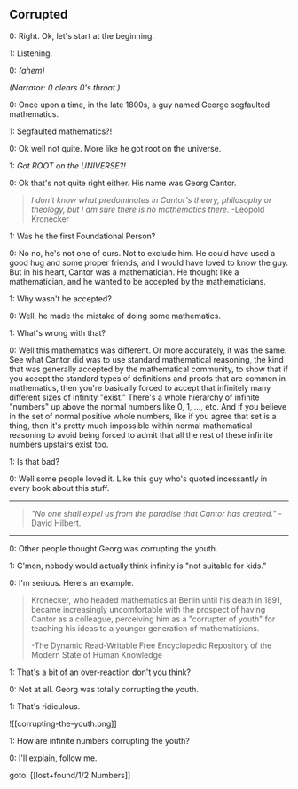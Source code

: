 ## Corrupted

0: Right. Ok, let's start at the beginning.

1: Listening.

0: _(ahem)_

_(Narrator: 0 clears 0's throat.)_

0: Once upon a time, in the late 1800s, a guy named George segfaulted mathematics.

1: Segfaulted mathematics?!

0: Ok well not quite. More like he got root on the universe.

1: _Got ROOT on the UNIVERSE?!_

0: Ok that's not quite right either. His name was Georg Cantor.

> _I don't know what predominates in Cantor's theory, philosophy or theology, but I am sure there is no mathematics there._
> -Leopold Kronecker

1: Was he the first Foundational Person?

0: No no, he's not one of ours. Not to exclude him. He could have used a good hug and some proper friends, and I would have loved to know the guy. But in his heart, Cantor was a mathematician. He thought like a mathematician, and he wanted to be accepted by the mathematicians.

1: Why wasn't he accepted?

0: Well, he made the mistake of doing some mathematics.

1: What's wrong with that?

0: Well this mathematics was different. Or more accurately, it was the same. See what Cantor did was to use standard mathematical reasoning, the kind that was generally accepted by the mathematical community, to show that if you accept the standard types of definitions and proofs that are common in mathematics, then you're basically forced to accept that infinitely many different sizes of infinity "exist." There's a whole hierarchy of infinite "numbers" up above the normal numbers like 0, 1, ..., etc. And if you believe in the set of normal positive whole numbers, like if you agree that set is a thing, then it's pretty much impossible within normal mathematical reasoning to avoid being forced to admit that all the rest of these infinite numbers upstairs exist too.

1: Is that bad?

0: Well some people loved it. Like this guy who's quoted incessantly in every book about this stuff.

---

> _"No one shall expel us from the paradise that Cantor has created."_
> -David Hilbert.

---

0: Other people thought Georg was corrupting the youth.

1: C'mon, nobody would actually think infinity is "not suitable for kids."

0: I'm serious. Here's an example.

> Kronecker, who headed mathematics at Berlin until his death in 1891, became increasingly uncomfortable with the prospect of having Cantor as a colleague, perceiving him as a "corrupter of youth" for teaching his ideas to a younger generation of mathematicians.
>
> -The Dynamic Read-Writable Free Encyclopedic Repository of the Modern State of Human Knowledge

1: That's a bit of an over-reaction don't you think?

0: Not at all. Georg was totally corrupting the youth.

1: That's ridiculous.

![[corrupting-the-youth.png]]

1: How are infinite numbers corrupting the youth?

0: I'll explain, follow me.

goto: [[lost+found/1/2|Numbers]]